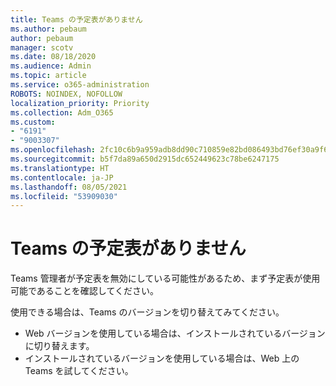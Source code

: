 ```yaml
---
title: Teams の予定表がありません
ms.author: pebaum
author: pebaum
manager: scotv
ms.date: 08/18/2020
ms.audience: Admin
ms.topic: article
ms.service: o365-administration
ROBOTS: NOINDEX, NOFOLLOW
localization_priority: Priority
ms.collection: Adm_O365
ms.custom:
- "6191"
- "9003307"
ms.openlocfilehash: 2fc10c6b9a959adb8dd90c710859e82bd086493bd76ef30a9f6239713ec32109
ms.sourcegitcommit: b5f7da89a650d2915dc652449623c78be6247175
ms.translationtype: HT
ms.contentlocale: ja-JP
ms.lasthandoff: 08/05/2021
ms.locfileid: "53909030"
---
```

# <a name="teams-calendar-is-missing"></a>Teams の予定表がありません

Teams 管理者が予定表を無効にしている可能性があるため、まず予定表が使用可能であることを確認してください。

使用できる場合は、Teams のバージョンを切り替えてみてください。

- Web バージョンを使用している場合は、インストールされているバージョンに切り替えます。
- インストールされているバージョンを使用している場合は、Web 上の Teams を試してください。